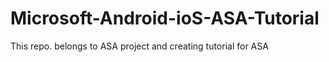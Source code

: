 # Microsoft-Android-ioS-ASA-Tutorial
This repo. belongs to ASA project and creating tutorial for ASA
